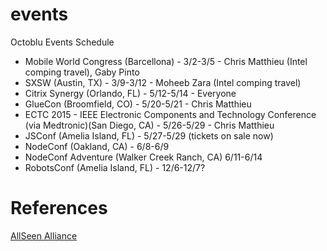 # events
Octoblu Events Schedule

- Mobile World Congress (Barcellona) - 3/2-3/5 - Chris Matthieu (Intel comping travel), Gaby Pinto
- SXSW (Austin, TX) - 3/9-3/12 - Moheeb Zara (Intel comping travel)
- Citrix Synergy (Orlando, FL) - 5/12-5/14 - Everyone
- GlueCon (Broomfield, CO) - 5/20-5/21 - Chris Matthieu
- ECTC 2015 - IEEE Electronic Components and Technology Conference (via Medtronic)(San Diego, CA) - 5/26-5/29 - Chris Matthieu
- JSConf (Amelia Island, FL) - 5/27-5/29 (tickets on sale now)
- NodeConf (Oakland, CA) - 6/8-6/9
- NodeConf Adventure (Walker Creek Ranch, CA) 6/11-6/14
- RobotsConf (Amelia Island, FL) - 12/6-12/7?

# References
[AllSeen Alliance](https://allseenalliance.org/news-and-events/events)
